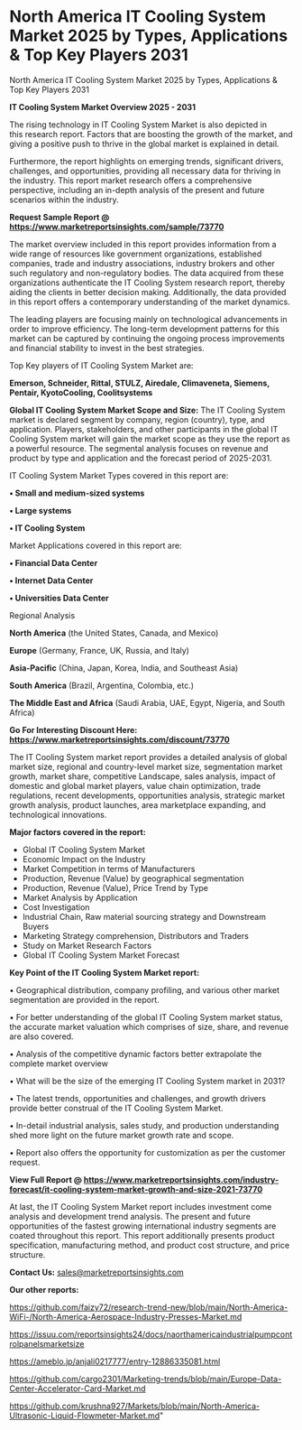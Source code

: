 # North America IT Cooling System Market 2025 by Types, Applications & Top Key Players 2031
North America IT Cooling System Market 2025 by Types, Applications & Top Key Players 2031

<Strong> IT Cooling System Market Overview 2025 - 2031</strong>

The rising technology in IT Cooling System Market is also depicted in this research report. Factors that are boosting the growth of the market, and giving a positive push to thrive in the global market is explained in detail.

Furthermore, the report highlights on emerging trends, significant drivers, challenges, and opportunities, providing all necessary data for thriving in the industry. This report market research offers a comprehensive perspective, including an in-depth analysis of the present and future scenarios within the industry.

<strong>Request Sample Report @ <a href=https://www.marketreportsinsights.com/sample/73770>https://www.marketreportsinsights.com/sample/73770</a></strong>

The market overview included in this report provides information from a wide range of resources like government organizations, established companies, trade and industry associations, industry brokers and other such regulatory and non-regulatory bodies. The data acquired from these organizations authenticate the IT Cooling System research report, thereby aiding the clients in better decision making. Additionally, the data provided in this report offers a contemporary understanding of the market dynamics.

The leading players are focusing mainly on technological advancements in order to improve efficiency. The long-term development patterns for this market can be captured by continuing the ongoing process improvements and financial stability to invest in the best strategies.

Top Key players of IT Cooling System Market are:

<strong>Emerson, Schneider, Rittal, STULZ, Airedale, Climaveneta, Siemens, Pentair, KyotoCooling, Coolitsystems</strong>

<strong><b>Global IT Cooling System Market Scope and Size:</b></strong>
The IT Cooling System market is declared segment by company, region (country), type, and application. Players, stakeholders, and other participants in the global IT Cooling System market will gain the market scope as they use the report as a powerful resource. The segmental analysis focuses on revenue and product by type and application and the forecast period of 2025-2031.

IT Cooling System Market Types covered in this report are:

<strong>• Small and medium-sized systems

• Large systems

• IT Cooling System</strong>

Market Applications covered in this report are:

<strong>• Financial Data Center

• Internet Data Center

• Universities Data Center</strong> 

Regional Analysis

<strong>North America</strong> (the United States, Canada, and Mexico)

<strong>Europe</strong> (Germany, France, UK, Russia, and Italy)

<strong>Asia-Pacific</strong> (China, Japan, Korea, India, and Southeast Asia)

<strong>South America</strong> (Brazil, Argentina, Colombia, etc.)

<strong>The Middle East and Africa</strong> (Saudi Arabia, UAE, Egypt, Nigeria, and South Africa)

<strong>Go For Interesting Discount Here: <a href=https://www.marketreportsinsights.com/discount/73770>https://www.marketreportsinsights.com/discount/73770</a></strong>

The IT Cooling System market report provides a detailed analysis of global market size, regional and country-level market size, segmentation market growth, market share, competitive Landscape, sales analysis, impact of domestic and global market players, value chain optimization, trade regulations, recent developments, opportunities analysis, strategic market growth analysis, product launches, area marketplace expanding, and technological innovations.

<strong><b>Major factors covered in the report:</b></strong>
<ul>
  <li>Global IT Cooling System Market </li>
  <li>Economic Impact on the Industry</li>
  <li>Market Competition in terms of Manufacturers</li>
  <li>Production, Revenue (Value) by geographical segmentation</li>
  <li>Production, Revenue (Value), Price Trend by Type</li>
  <li>Market Analysis by Application</li>
  <li>Cost Investigation</li>
  <li>Industrial Chain, Raw material sourcing strategy and Downstream Buyers</li>
  <li>Marketing Strategy comprehension, Distributors and Traders</li>
  <li>Study on Market Research Factors</li>
  <li>Global IT Cooling System Market Forecast</li>
</ul>

<strong><b>Key Point of the IT Cooling System Market report:</b></strong>

• Geographical distribution, company profiling, and various other market segmentation are provided in the report.

• For better understanding of the global IT Cooling System market status, the accurate market valuation which comprises of size, share, and revenue are also covered.

• Analysis of the competitive dynamic factors better extrapolate the complete market overview

• What will be the size of the emerging IT Cooling System market in 2031?

• The latest trends, opportunities and challenges, and growth drivers provide better construal of the IT Cooling System Market.

• In-detail industrial analysis, sales study, and production understanding shed more light on the future market growth rate and scope.

• Report also offers the opportunity for customization as per the customer request.

<strong><b>View Full Report @ <a href=https://www.marketreportsinsights.com/industry-forecast/it-cooling-system-market-growth-and-size-2021-73770>https://www.marketreportsinsights.com/industry-forecast/it-cooling-system-market-growth-and-size-2021-73770</a></b></strong>


At last, the IT Cooling System Market report includes investment come analysis and development trend analysis. The present and future opportunities of the fastest growing international industry segments are coated throughout this report. This report additionally presents product specification, manufacturing method, and product cost structure, and price structure.

<strong>Contact Us:</strong>
sales@marketreportsinsights.com

<strong>Our other reports:</strong>

<a href=https://github.com/faizy72/research-trend-new/blob/main/North-America-WiFi-/North-America-Aerospace-Industry-Presses-Market.md>https://github.com/faizy72/research-trend-new/blob/main/North-America-WiFi-/North-America-Aerospace-Industry-Presses-Market.md</a>

<a href=https://issuu.com/reportsinsights24/docs/naorthamericaindustrialpumpcontrolpanelsmarketsize>https://issuu.com/reportsinsights24/docs/naorthamericaindustrialpumpcontrolpanelsmarketsize</a>

<a href=https://ameblo.jp/anjali0217777/entry-12886335081.html>https://ameblo.jp/anjali0217777/entry-12886335081.html</a>

<a href=https://github.com/cargo2301/Marketing-trends/blob/main/Europe-Data-Center-Accelerator-Card-Market.md>https://github.com/cargo2301/Marketing-trends/blob/main/Europe-Data-Center-Accelerator-Card-Market.md</a>

<a href=https://github.com/krushna927/Markets/blob/main/North-America-Ultrasonic-Liquid-Flowmeter-Market.md>https://github.com/krushna927/Markets/blob/main/North-America-Ultrasonic-Liquid-Flowmeter-Market.md</a>"

